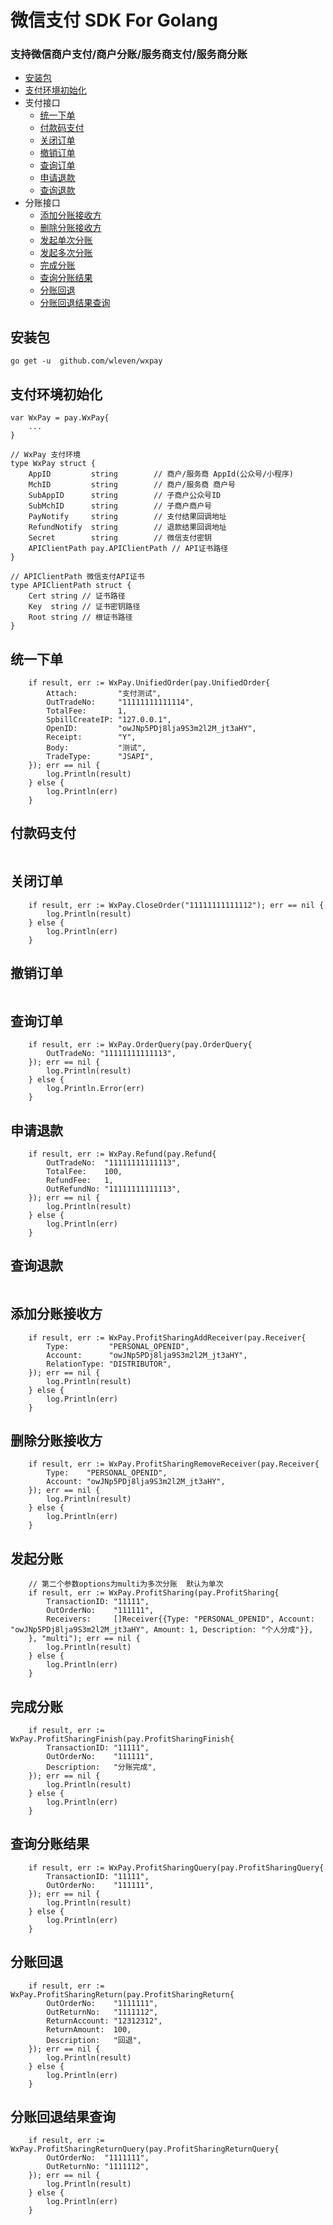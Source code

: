 # 微信支付 SDK For Golang

### 支持微信商户支付/商户分账/服务商支付/服务商分账

- [安装包](#安装包)
- [支付环境初始化](#支付环境初始化)
- 支付接口
  - [统一下单](#统一下单)
  - [付款码支付](#付款码支付)
  - [关闭订单](#关闭订单)
  - [撤销订单](#撤销订单)
  - [查询订单](#查询订单)
  - [申请退款](#申请退款)
  - [查询退款](#查询退款)
- 分账接口
  - [添加分账接收方](#添加分账接收方)
  - [删除分账接收方](#删除分账接收方)
  - [发起单次分账](#发起分账)
  - [发起多次分账](#发起分账)
  - [完成分账](#完成分账)
  - [查询分账结果](#查询分账结果)
  - [分账回退](#分账回退)
  - [分账回退结果查询](#分账回退结果查询)

## 安装包

```
go get -u  github.com/wleven/wxpay
```

## 支付环境初始化

```
var WxPay = pay.WxPay{
    ...
}

// WxPay 支付环境
type WxPay struct {
	AppID         string        // 商户/服务商 AppId(公众号/小程序)
	MchID         string        // 商户/服务商 商户号
	SubAppID      string        // 子商户公众号ID
	SubMchID      string        // 子商户商户号
	PayNotify     string        // 支付结果回调地址
	RefundNotify  string        // 退款结果回调地址
	Secret        string        // 微信支付密钥
	APIClientPath pay.APIClientPath // API证书路径
}

// APIClientPath 微信支付API证书
type APIClientPath struct {
	Cert string // 证书路径
	Key  string // 证书密钥路径
	Root string // 根证书路径
}

```

## 统一下单

```
    if result, err := WxPay.UnifiedOrder(pay.UnifiedOrder{
		Attach:         "支付测试",
		OutTradeNo:     "11111111111114",
		TotalFee:       1,
		SpbillCreateIP: "127.0.0.1",
		OpenID:         "owJNp5PDj8lja9S3m2l2M_jt3aHY",
		Receipt:        "Y",
		Body:           "测试",
		TradeType:      "JSAPI",
	}); err == nil {
		log.Println(result)
	} else {
		log.Println(err)
	}
```

## 付款码支付

```

```

## 关闭订单

```
	if result, err := WxPay.CloseOrder("11111111111112"); err == nil {
		log.Println(result)
	} else {
		log.Println(err)
	}

```

## 撤销订单

```

```

## 查询订单

```
	if result, err := WxPay.OrderQuery(pay.OrderQuery{
		OutTradeNo: "11111111111113",
	}); err == nil {
		log.Println(result)
	} else {
		log.Println.Error(err)
	}
```

## 申请退款

```
	if result, err := WxPay.Refund(pay.Refund{
		OutTradeNo:  "11111111111113",
		TotalFee:    100,
		RefundFee:   1,
		OutRefundNo: "11111111111113",
	}); err == nil {
		log.Println(result)
	} else {
		log.Println(err)
	}
```

## 查询退款

```

```

## 添加分账接收方

```
	if result, err := WxPay.ProfitSharingAddReceiver(pay.Receiver{
		Type:         "PERSONAL_OPENID",
		Account:      "owJNp5PDj8lja9S3m2l2M_jt3aHY",
		RelationType: "DISTRIBUTOR",
	}); err == nil {
		log.Println(result)
	} else {
		log.Println(err)
	}

```

## 删除分账接收方

```
    if result, err := WxPay.ProfitSharingRemoveReceiver(pay.Receiver{
		Type:    "PERSONAL_OPENID",
		Account: "owJNp5PDj8lja9S3m2l2M_jt3aHY",
	}); err == nil {
		log.Println(result)
	} else {
		log.Println(err)
	}

```

## 发起分账

```
	// 第二个参数options为multi为多次分账  默认为单次
	if result, err := WxPay.ProfitSharing(pay.ProfitSharing{
		TransactionID: "11111",
		OutOrderNo:    "111111",
		Receivers:     []Receiver{{Type: "PERSONAL_OPENID", Account: "owJNp5PDj8lja9S3m2l2M_jt3aHY", Amount: 1, Description: "个人分成"}},
	}, "multi"); err == nil {
		log.Println(result)
	} else {
		log.Println(err)
	}

```

## 完成分账

```
	if result, err := WxPay.ProfitSharingFinish(pay.ProfitSharingFinish{
		TransactionID: "11111",
		OutOrderNo:    "111111",
		Description:   "分账完成",
	}); err == nil {
		log.Println(result)
	} else {
		log.Println(err)
	}

```

## 查询分账结果

```
	if result, err := WxPay.ProfitSharingQuery(pay.ProfitSharingQuery{
		TransactionID: "11111",
		OutOrderNo:    "111111",
	}); err == nil {
		log.Println(result)
	} else {
		log.Println(err)
	}

```

## 分账回退

```
	if result, err := WxPay.ProfitSharingReturn(pay.ProfitSharingReturn{
		OutOrderNo:    "1111111",
		OutReturnNo:   "1111112",
		ReturnAccount: "12312312",
		ReturnAmount:  100,
		Description:   "回退",
	}); err == nil {
		log.Println(result)
	} else {
		log.Println(err)
	}

```

## 分账回退结果查询

```
	if result, err := WxPay.ProfitSharingReturnQuery(pay.ProfitSharingReturnQuery{
		OutOrderNo:  "1111111",
		OutReturnNo: "1111112",
	}); err == nil {
		log.Println(result)
	} else {
		log.Println(err)
	}

```

